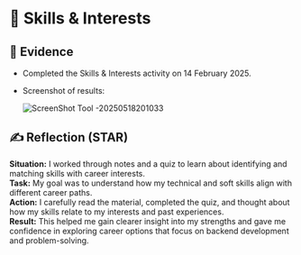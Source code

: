 # 📘 Skills & Interests

## 📄 Evidence
- Completed the Skills & Interests activity on 14 February 2025. 
- Screenshot of results:

   ![ScreenShot Tool -20250518201033](https://github.com/user-attachments/assets/985408cc-9425-40d1-9380-11c6ec6c53d0)


## ✍️ Reflection (STAR)
**Situation:** I worked through notes and a quiz to learn about identifying and matching skills with career interests.  
**Task:** My goal was to understand how my technical and soft skills align with different career paths.  
**Action:** I carefully read the material, completed the quiz, and thought about how my skills relate to my interests and past experiences.  
**Result:** This helped me gain clearer insight into my strengths and gave me confidence in exploring career options that focus on backend development and problem-solving.
